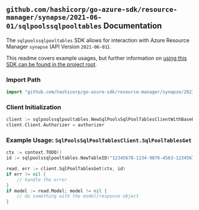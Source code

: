 
## `github.com/hashicorp/go-azure-sdk/resource-manager/synapse/2021-06-01/sqlpoolssqlpooltables` Documentation

The `sqlpoolssqlpooltables` SDK allows for interaction with Azure Resource Manager `synapse` (API Version `2021-06-01`).

This readme covers example usages, but further information on [using this SDK can be found in the project root](https://github.com/hashicorp/go-azure-sdk/tree/main/docs).

### Import Path

```go
import "github.com/hashicorp/go-azure-sdk/resource-manager/synapse/2021-06-01/sqlpoolssqlpooltables"
```


### Client Initialization

```go
client := sqlpoolssqlpooltables.NewSqlPoolsSqlPoolTablesClientWithBaseURI("https://management.azure.com")
client.Client.Authorizer = authorizer
```


### Example Usage: `SqlPoolsSqlPoolTablesClient.SqlPoolTablesGet`

```go
ctx := context.TODO()
id := sqlpoolssqlpooltables.NewTableID("12345678-1234-9876-4563-123456789012", "example-resource-group", "workspaceName", "sqlPoolName", "schemaName", "tableName")

read, err := client.SqlPoolTablesGet(ctx, id)
if err != nil {
	// handle the error
}
if model := read.Model; model != nil {
	// do something with the model/response object
}
```
